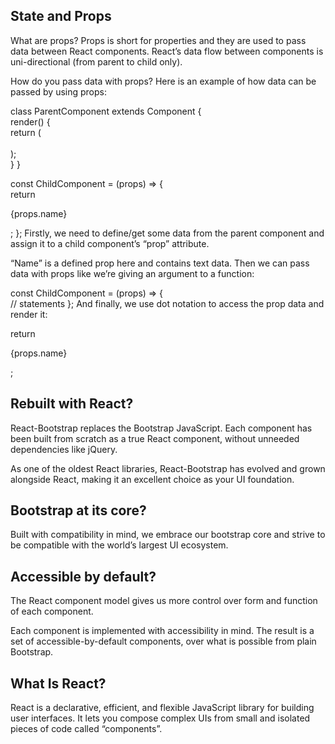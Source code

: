 ## State and Props
What are props?
Props is short for properties and they are used to pass data between React components. React’s data flow between components is uni-directional (from parent to child only).

How do you pass data with props?
Here is an example of how data can be passed by using props:

class ParentComponent extends Component {    
    render() {    
        return (        
            <ChildComponent name="First Child" />    
        );  
    }
}

const ChildComponent = (props) => {    
    return <p>{props.name}</p>; 
};
Firstly, we need to define/get some data from the parent component and assign it to a child component’s “prop” attribute.

<ChildComponent name="First Child" />
“Name” is a defined prop here and contains text data. Then we can pass data with props like we’re giving an argument to a function:

const ChildComponent = (props) => {  
  // statements
};
And finally, we use dot notation to access the prop data and render it:

return <p>{props.name}</p>;
## Rebuilt with React?
React-Bootstrap replaces the Bootstrap JavaScript. Each component has been built from scratch as a true React component, without unneeded dependencies like jQuery.

As one of the oldest React libraries, React-Bootstrap has evolved and grown alongside React, making it an excellent choice as your UI foundation.

## Bootstrap at its core?
Built with compatibility in mind, we embrace our bootstrap core and strive to be compatible with the world’s largest UI ecosystem.

## Accessible by default?
The React component model gives us more control over form and function of each component.

Each component is implemented with accessibility in mind. The result is a set of accessible-by-default components, over what is possible from plain Bootstrap.

## What Is React?
React is a declarative, efficient, and flexible JavaScript library for building user interfaces. It lets you compose complex UIs from small and isolated pieces of code called “components”.
